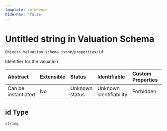 ```yaml
---
template: reference
hide-nav: 'false'
---
```


# Untitled string in Valuation Schema

```txt
Objects.Valuation.schema.json#/properties/id
```

Identifier for the valuation

| Abstract            | Extensible | Status         | Identifiable            | Custom Properties | Additional Properties | Access Restrictions | Defined In                                                                        |
| :------------------ | :--------- | :------------- | :---------------------- | :---------------- | :-------------------- | :------------------ | :-------------------------------------------------------------------------------- |
| Can be instantiated | No         | Unknown status | Unknown identifiability | Forbidden         | Allowed               | none                | [Valuation.schema.json*](../objects/Valuation.schema.json "open original schema") |

## id Type

`string`
